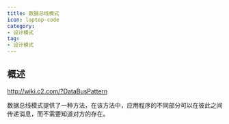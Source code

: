 ```yaml
---
title: 数据总线模式
icon: laptop-code
category:
- 设计模式
tag:
- 设计模式
---
```


## 概述

http://wiki.c2.com/?DataBusPattern

数据总线模式提供了一种方法，在该方法中，应用程序的不同部分可以在彼此之间传递消息，而不需要知道对方的存在。

